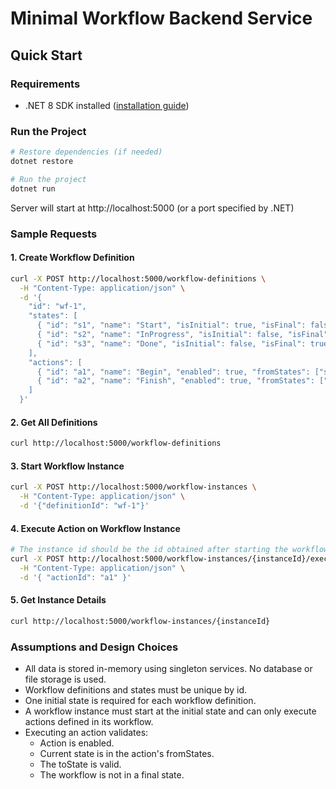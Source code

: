 # Minimal Workflow Backend Service

## Quick Start

### Requirements
- .NET 8 SDK installed ([installation guide](https://learn.microsoft.com/en-us/dotnet/core/install/))

### Run the Project
```bash
# Restore dependencies (if needed)
dotnet restore

# Run the project
dotnet run
```

Server will start at http://localhost:5000 (or a port specified by .NET)

### Sample Requests

#### 1. Create Workflow Definition
```bash
curl -X POST http://localhost:5000/workflow-definitions \
  -H "Content-Type: application/json" \
  -d '{
    "id": "wf-1",
    "states": [
      { "id": "s1", "name": "Start", "isInitial": true, "isFinal": false, "enabled": true },
      { "id": "s2", "name": "InProgress", "isInitial": false, "isFinal": false, "enabled": true },
      { "id": "s3", "name": "Done", "isInitial": false, "isFinal": true, "enabled": true }
    ],
    "actions": [
      { "id": "a1", "name": "Begin", "enabled": true, "fromStates": ["s1"], "toState": "s2" },
      { "id": "a2", "name": "Finish", "enabled": true, "fromStates": ["s2"], "toState": "s3" }
    ]
  }'
```

#### 2. Get All Definitions
```bash
curl http://localhost:5000/workflow-definitions
```

#### 3. Start Workflow Instance
```bash
curl -X POST http://localhost:5000/workflow-instances \
  -H "Content-Type: application/json" \
  -d '{"definitionId": "wf-1"}'
```

#### 4. Execute Action on Workflow Instance
```bash
# The instance id should be the id obtained after starting the workflow instance
curl -X POST http://localhost:5000/workflow-instances/{instanceId}/execute \
  -H "Content-Type: application/json" \
  -d '{ "actionId": "a1" }'
```

#### 5. Get Instance Details
```bash
curl http://localhost:5000/workflow-instances/{instanceId}
```

### Assumptions and Design Choices

- All data is stored in-memory using singleton services. No database or file storage is used.
- Workflow definitions and states must be unique by id.
- One initial state is required for each workflow definition.
- A workflow instance must start at the initial state and can only execute actions defined in its workflow.
- Executing an action validates:
    - Action is enabled.
    - Current state is in the action's fromStates.
    - The toState is valid.
    - The workflow is not in a final state.

